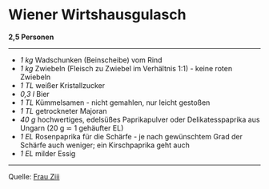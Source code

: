 # Wiener Wirtshausgulasch

**2,5 Personen**

---

- *1 kg* Wadschunken (Beinscheibe) vom Rind
- *1 kg* Zwiebeln (Fleisch zu Zwiebel im Verhältnis 1:1) - keine roten Zwiebeln
- *1 TL* weißer Kristallzucker
- *0,3 l* Bier
- *1 TL* Kümmelsamen - nicht gemahlen, nur leicht gestoßen
- *1 TL* getrockneter Majoran
- *40 g* hochwertiges, edelsüßes Paprikapulver  oder Delikatesspaprika aus Ungarn (20 g ⋍ 1 gehäufter EL)
- *1 EL* Rosenpaprika für die Schärfe - je nach gewünschtem Grad der Schärfe auch weniger; ein Kirschpaprika geht auch
- *1 EL* milder Essig

---

Quelle: [Frau Ziii](https://www.ziiikocht.at/2013/01/wiener-wirtshausgulasch-aus-dem.html)